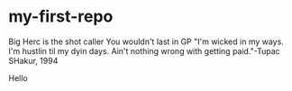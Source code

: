 # my-first-repo
Big Herc is the shot caller
You wouldn't last in GP
"I'm wicked in my ways. I'm hustlin til my dyin days. Ain't nothing wrong with getting paid."-Tupac SHakur, 1994

Hello